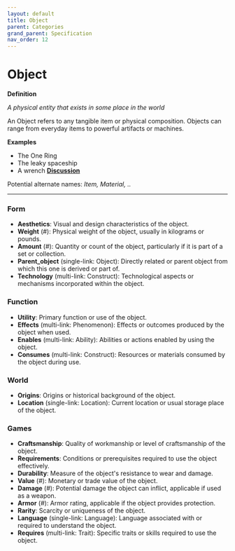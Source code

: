 ```yaml
---
layout: default
title: Object
parent: Categories
grand_parent: Specification
nav_order: 12
---
```


# Object

**Definition**

*A physical entity that exists in some place in the world*

An Object refers to any tangible item or physical composition. Objects can range from everyday items to powerful artifacts or machines. 

**Examples**
- The One Ring
- The leaky spaceship
- A wrench
**[Discussion](https://github.com/OnlyWorlds/OnlyWorlds/discussions/categories/Object)**

Potential alternate names: *Item, Material, ..*


---
### Form
- **Aesthetics**: Visual and design characteristics of the object.
- **Weight** (#): Physical weight of the object, usually in kilograms or pounds.
- **Amount** (#): Quantity or count of the object, particularly if it is part of a set or collection.
- **Parent_object** (single-link: Object): Directly related or parent object from which this one is derived or part of.
- **Technology** (multi-link: Construct): Technological aspects or mechanisms incorporated within the object.

### Function
- **Utility**: Primary function or use of the object.
- **Effects** (multi-link: Phenomenon): Effects or outcomes produced by the object when used.
- **Enables** (multi-link: Ability): Abilities or actions enabled by using the object.
- **Consumes** (multi-link: Construct): Resources or materials consumed by the object during use.

### World
- **Origins**: Origins or historical background of the object.
- **Location** (single-link: Location): Current location or usual storage place of the object.

### Games
- **Craftsmanship**: Quality of workmanship or level of craftsmanship of the object.
- **Requirements**: Conditions or prerequisites required to use the object effectively.
- **Durability**: Measure of the object's resistance to wear and damage.
- **Value** (#): Monetary or trade value of the object.
- **Damage** (#): Potential damage the object can inflict, applicable if used as a weapon.
- **Armor** (#): Armor rating, applicable if the object provides protection.
- **Rarity**: Scarcity or uniqueness of the object.
- **Language** (single-link: Language): Language associated with or required to understand the object.
- **Requires** (multi-link: Trait): Specific traits or skills required to use the object.

